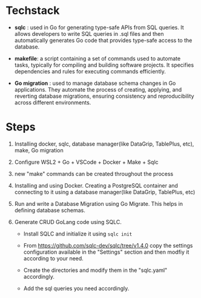 # Techstack

- **sqlc** : used in Go for generating type-safe APIs from SQL queries. It allows developers to write SQL queries in .sql files and then automatically generates Go code that provides type-safe access to the database.

- **makefile**: a script containing a set of commands used to automate tasks, typically for compiling and building software projects. It specifies dependencies and rules for executing commands efficiently.

- **Go migration** : used to manage database schema changes in Go applications. They automate the process of creating, applying, and reverting database migrations, ensuring consistency and reproducibility across different environments.

# Steps

1. Installing docker, sqlc, database manager(like DataGrip, TablePlus, etc), make, Go migration

2. Configure WSL2 + Go + VSCode + Docker + Make + Sqlc

3. new "make" commands can be created throughout the process

4. Installing and using Docker. Creating a PostgreSQL container and connecting to it using a database manager(like DataGrip, TablePlus, etc)

5. Run and write a Database Migration using Go Migrate. This helps in defining database schemas.

6. Generate CRUD GoLang code using SQLC.

    - Install SQLC and initialize it using ```sqlc init```

    - From https://github.com/sqlc-dev/sqlc/tree/v1.4.0 copy the settings configuration available in the "Settings" section and then modfiy it according to your need.

    - Create the directories and modify them in the "sqlc.yaml" accordingly.

    - Add the sql queries you need accordingly.
